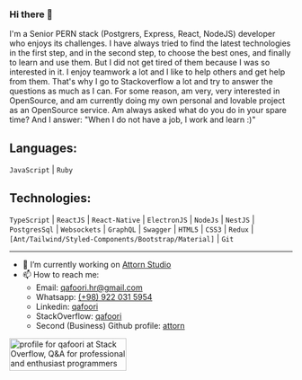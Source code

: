 ### Hi there 👋
I'm a Senior PERN stack (Postgrers, Express, React, NodeJS) developer who enjoys its challenges. I have always tried to find the latest technologies in the first step, and in the second step, to choose the best ones, and finally to learn and use them. But I did not get tired of them because I was so interested in it. I enjoy teamwork a lot and I like to help others and get help from them. That's why I go to Stackoverflow a lot and try to answer the questions as much as I can. For some reason, am very, very interested in OpenSource, and am currently doing my own personal and lovable project as an OpenSource service. Am always asked what do you do in your spare time? And I answer: "When I do not have a job, I work and learn :)"
## Languages:
`JavaScript` | `Ruby`
## Technologies:
`TypeScript` | `ReactJS` | `React-Native` | `ElectronJS` | `NodeJs` | `NestJS` | `PostgresSql` | `Websockets` | `GraphQL` | `Swagger` | `HTML5` | `CSS3` | `Redux` | `[Ant/Tailwind/Styled-Components/Bootstrap/Material]` | `Git` 
* * *
- 🔭 I’m currently working on [Attorn Studio](https://github.com/attorn/attorn-studio)
- 📫 How to reach me: 
  - Email: [qafoori.hr@gmail.com](mailto:qafoori.hr@gmail.com)
  - Whatsapp: [(+98) 922 031 5954](https://wa.me/989220315954?text=I'm%20comming%20from%20your%20Github%20profile)
  - Linkedin: [qafoori](https://www.linkedin.com/in/qafoori/)
  - StackOverflow: [qafoori](https://stackoverflow.com/users/14174769/qafoori)
  - Second (Business) Github profile: [attorn](https://github.com/attorn)


<a href="https://stackoverflow.com/users/14174769/qafoori"><img src="https://stackoverflow.com/users/flair/14174769.png?theme=dark" width="208" height="58" alt="profile for qafoori at Stack Overflow, Q&amp;A for professional and enthusiast programmers" title="profile for qafoori at Stack Overflow, Q&amp;A for professional and enthusiast programmers"></a>
